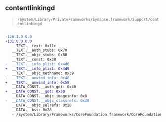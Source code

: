 ## contentlinkingd

> `/System/Library/PrivateFrameworks/Synapse.framework/Support/contentlinkingd`

```diff

-126.1.0.0.0
+131.0.0.0.0
   __TEXT.__text: 0x11c
   __TEXT.__auth_stubs: 0x70
   __TEXT.__objc_stubs: 0x80
   __TEXT.__const: 0x38
-  __TEXT.__info_plist: 0x4d6
+  __TEXT.__info_plist: 0x4d9
   __TEXT.__objc_methname: 0x39
-  __TEXT.__unwind_info: 0x48
+  __TEXT.__unwind_info: 0x58
   __DATA_CONST.__auth_got: 0x40
+  __DATA_CONST.__got: 0x30
   __DATA_CONST.__objc_imageinfo: 0x8
-  __DATA_CONST.__objc_classrefs: 0x30
   __DATA.__objc_selrefs: 0x20
   __DATA.__bss: 0x28
   - /System/Library/Frameworks/CoreFoundation.framework/CoreFoundation

```

